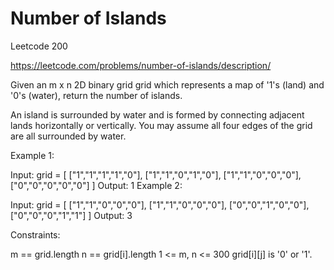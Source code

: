 # Number of Islands

Leetcode 200

https://leetcode.com/problems/number-of-islands/description/


Given an m x n 2D binary grid grid which represents a map of '1's (land) and '0's (water), return the number of islands.

An island is surrounded by water and is formed by connecting adjacent lands horizontally or vertically. You may assume all four edges of the grid are all surrounded by water.

 

Example 1:

Input: grid = [
  ["1","1","1","1","0"],
  ["1","1","0","1","0"],
  ["1","1","0","0","0"],
  ["0","0","0","0","0"]
]
Output: 1
Example 2:

Input: grid = [
  ["1","1","0","0","0"],
  ["1","1","0","0","0"],
  ["0","0","1","0","0"],
  ["0","0","0","1","1"]
]
Output: 3
 

Constraints:

m == grid.length
n == grid[i].length
1 <= m, n <= 300
grid[i][j] is '0' or '1'.
